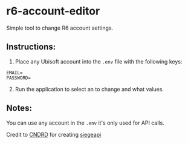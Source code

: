 # r6-account-editor
Simple tool to change R6 account settings.

## Instructions:
1. Place any Ubisoft account into the `.env` file with the following keys:
```
EMAIL=
PASSWORD=
```

2. Run the application to select an to change and what values.

## Notes:
You can use any account in the `.env` it's only used for API calls.

Credit to [CNDRD](https://github.com/CNDRD) for creating [siegeapi](https://github.com/CNDRD/siegeapi)
